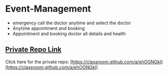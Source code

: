 # Event-Management
- emergency call the doctor anytime and select the doctor
- Anytime appointment and booking
- Appointment and booking doctor all details and health
## [ Private Repo Link](https://classroom.github.com/a/ehOGNGkI)

Click here for the private repo: [https://classroom.github.com/a/ehOGNGkI](https://classroom.github.com/a/ehOGNGkI)
